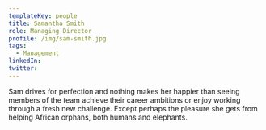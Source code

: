 ```yaml
---
templateKey: people
title: Samantha Smith
role: Managing Director
profile: /img/sam-smith.jpg
tags:
  - Management
linkedIn: 
twitter: 
---
```


Sam drives for perfection and nothing makes her happier than seeing members of the team achieve their career ambitions or enjoy working through a fresh new challenge. Except perhaps the pleasure she gets from helping African orphans, both humans and elephants.
